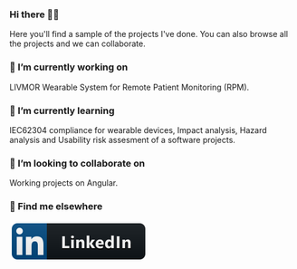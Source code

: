 ### Hi there 👋😄
Here you'll find a sample of the projects I've done. You can also browse all the projects and we can collaborate. 

### 🔭 I’m currently working on 
LIVMOR Wearable System for Remote Patient Monitoring (RPM).

### 🌱 I’m currently learning
IEC62304 compliance for wearable devices, Impact analysis, Hazard analysis and Usability risk assesment of a software projects.

###  👯 I’m looking to collaborate on
Working projects on Angular.

### 📢 Find me elsewhere
<p align="leftr">
  <a href="https://www.linkedin.com/in/ashutosh-mishra-714a52b2/">
    <img src="https://raw.githubusercontent.com/99002508/99002508/d53e13553486f926971de5fe8a1f74c02e1f9953/Resources/linkedIn.svg" alt="LinkedIn" style="vertical-align:top; margin:4px">
  </a>
  
  
</p>


<!--
**99002508/99002508** is a ✨ _special_ ✨ repository because its `README.md` (this file) appears on your GitHub profile.

Here are some ideas to get you started:

- 🔭 I’m currently working on ...
- 🌱 I’m currently learning ...
- 👯 I’m looking to collaborate on ...
- 🤔 I’m looking for help with ...
- 💬 Ask me about ...
- 📫 How to reach me: ...
- 😄 Pronouns: ...
- ⚡ Fun fact: ...
-->
